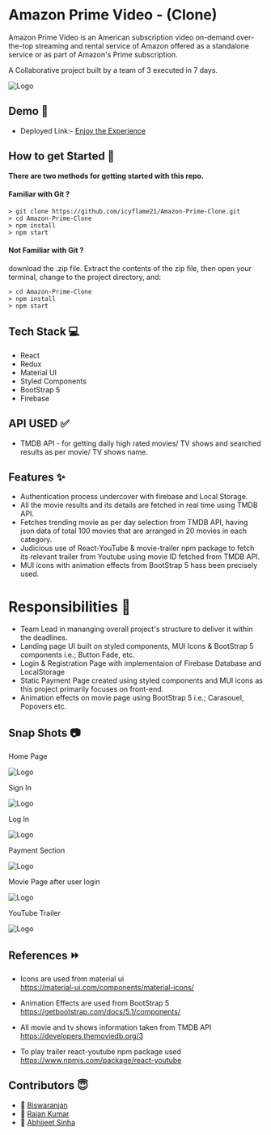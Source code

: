 
# Amazon Prime Video - (Clone)

Amazon Prime Video is an American subscription video on-demand over-the-top streaming and rental service of Amazon offered as a standalone service or as part of Amazon's Prime subscription. 

A Collaborative project built by a team of 3 executed in 7 days.


![Logo](https://m.media-amazon.com/images/G/01/primevideo/seo//primevideo-seo-logo._CB1544649803_.png)


## Demo 🎥

- Deployed Link:- [Enjoy the Experience](https://amazonprime-clone.netlify.app/)

## How to get Started 🚀

**There are two methods for getting started with this repo.**


#### Familiar with Git ?

```
> git clone https://github.com/icyflame21/Amazon-Prime-Clone.git
> cd Amazon-Prime-Clone
> npm install
> npm start
```

#### Not Familiar with Git ?
download the .zip file.  Extract the contents of the zip file, then open your terminal, change to the project directory, and:

```
> cd Amazon-Prime-Clone
> npm install
> npm start
```


## Tech Stack 💻

- React
- Redux
- Material UI
- Styled Components
- BootStrap 5
- Firebase 

## API USED ✅

- TMDB API - for getting daily high rated movies/ TV shows and searched results as per movie/ TV shows name.


## Features ✨

- Authentication process undercover with firebase and Local Storage.
- All the movie results and its details are fetched in real time using TMDB API.
- Fetches trending movie as per day selection from TMDB API, having json data of total 100 movies that are arranged in 20 movies in each category.
- Judicious use of React-YouTube & movie-trailer npm package to fetch its relevant trailer from Youtube using movie ID fetched from TMDB API.
- MUI icons with animation effects from BootStrap 5 hass been precisely used.

# Responsibilities 💪

- Team Lead in mananging overall project's structure to deliver it within the deadlines.
- Landing page UI built on styled components, MUI Icons & BootStrap 5 components i.e.; Button Fade, etc.
- Login & Registration Page with implementaion of Firebase Database and LocalStorage
- Static Payment Page created using styled components and MUI icons as this project primarily focuses on front-end.
- Animation effects on movie page using BootStrap 5 i.e.; Carasouel, Popovers etc.

## Snap Shots 📷

Home Page

![Logo](https://images2.imgbox.com/fa/62/TCkJtA3F_o.jpg)

Sign In

![Logo](https://images2.imgbox.com/55/8e/f9v3aKKV_o.jpg)

Log In

![Logo](https://images2.imgbox.com/9e/9e/UZ4fDGvU_o.jpg)

Payment Section

![Logo](https://images2.imgbox.com/65/bc/20Y3bY71_o.jpg)

Movie Page after user login

![Logo](https://images2.imgbox.com/66/c3/v9VUf8vh_o.jpg)

YouTube Trailer

![Logo](https://images2.imgbox.com/9c/d8/0ZIiZwcn_o.jpg)


## References ⏩

* Icons are used from  material ui  
    https://material-ui.com/components/material-icons/
    
* Animation Effects are used from BootStrap 5  
    https://getbootstrap.com/docs/5.1/components/

* All movie and tv shows information taken  from TMDB API 
    https://developers.themoviedb.org/3

* To play trailer react-youtube npm package used 
    https://www.npmjs.com/package/react-youtube 


## Contributors  😇

- 👤 [Biswaranjan](https://www.github.com/icyflame21)
- 👤 [Rajan Kumar](https://www.github.com/Rajan1397)
- 👤 [Abhijeet Sinha](https://www.github.com/Abhijeetsinha471)



